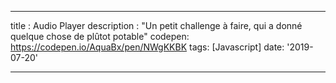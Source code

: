 ---

title : Audio Player
description : "Un petit challenge à faire, qui a donné quelque chose de plûtot potable"
codepen: https://codepen.io/AquaBx/pen/NWgKKBK
tags: [Javascript]
date: '2019-07-20'

---